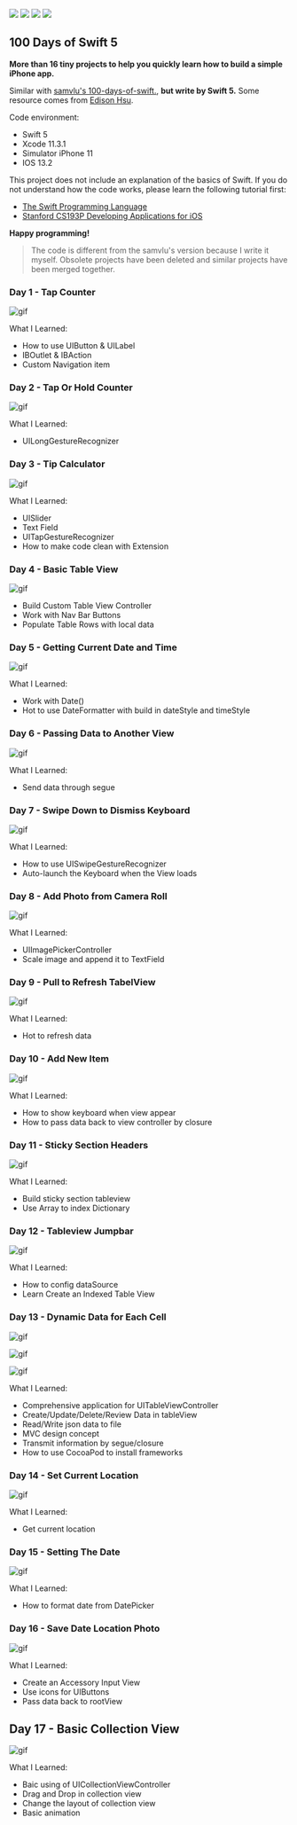 [![](https://img.shields.io/badge/Swift-5.0-orange)](https://swift.org/)
[![](https://img.shields.io/badge/Xcode-11.3.1-blue)](https://swift.org/)
[![](https://img.shields.io/badge/Simulator-iPhone11-green)](https://swift.org/)
[![](https://img.shields.io/badge/Simulator-iPhone11-blueviolet)](https://swift.org/)

## 100 Days of Swift 5

**More than 16 tiny projects to help you quickly learn how to build a simple iPhone app.**

Similar with [samvlu's 100-days-of-swift.](http://samvlu.com/index.html), **but write by Swift 5.** Some resource comes from [Edison Hsu](https://github.com/Edison-Hsu/100-days-of-RxSwift).

Code environment:

- Swift 5
- Xcode 11.3.1
- Simulator iPhone 11
- IOS 13.2

This project does not include an explanation of the basics of Swift. If you do not understand how the code works, please learn the following tutorial first:

- [The Swift Programming Language](https://swift.org/)
- [Stanford CS193P Developing Applications for iOS](http://web.stanford.edu/class/cs193p/cgi-bin/drupal/)

**Happy programming!**

> The code is different from the samvlu's version because I write it myself. Obsolete projects have been deleted and similar projects have been merged together.


### Day 1 - Tap Counter

![gif](GIF/day1.gif)

What I Learned:

- How to use UIButton & UILabel
- IBOutlet & IBAction
- Custom Navigation item

### Day 2 - Tap Or Hold Counter

![gif](GIF/day2.gif)

What I Learned:

- UILongGestureRecognizer

### Day 3 - Tip Calculator

![gif](GIF/day3.gif)

What I Learned:

- UISlider
- Text Field
- UITapGestureRecognizer
- How to make code clean with Extension

### Day 4 - Basic Table View

![gif](GIF/day4.gif)

- Build Custom Table View Controller
- Work with Nav Bar Buttons
- Populate Table Rows with local data

### Day 5 - Getting Current Date and Time

![gif](GIF/day5.gif)

What I Learned:

- Work with Date()
- Hot to use DateFormatter with build in dateStyle and timeStyle

### Day 6 - Passing Data to Another View

![gif](GIF/day6.gif)

What I Learned:

- Send data through segue

### Day 7 - Swipe Down to Dismiss Keyboard

![gif](GIF/day7.gif)

What I Learned:

- How to use UISwipeGestureRecognizer
- Auto-launch the Keyboard when the View loads

### Day 8 - Add Photo from Camera Roll

![gif](GIF/day8.gif)

What I Learned:

- UIImagePickerController
- Scale image and append it to TextField

### Day 9 - Pull to Refresh TabelView

![gif](GIF/day9.gif)

What I Learned:

- Hot to refresh data

### Day 10 - Add New Item

![gif](GIF/day10.gif)

What I Learned:

- How to show keyboard when view appear
- How to pass data back to view controller by closure

### Day 11 - Sticky Section Headers

![gif](GIF/day11.gif)

What I Learned:

- Build sticky section tableview
- Use Array to index Dictionary

### Day 12 - Tableview Jumpbar

![gif](GIF/day12.gif)

What I Learned:

- How to config dataSource
- Learn Create an Indexed Table View

### Day 13 - Dynamic Data for Each Cell

![gif](GIF/day13-1.gif)

![gif](GIF/day13-2.gif)

![gif](GIF/day13-3.gif)

What I Learned:

- Comprehensive application for UITableViewController
- Create/Update/Delete/Review Data in tableView
- Read/Write json data to file
- MVC design concept
- Transmit information by segue/closure
-  How to use CocoaPod to install frameworks

### Day 14 - Set Current Location

![gif](GIF/day14.gif)

What I Learned:

- Get current location

### Day 15 - Setting The Date

![gif](GIF/day15.gif)

What I Learned:

- How to format date from DatePicker

### Day 16 - Save Date Location Photo

![gif](GIF/day16.gif)

What I Learned:

- Create an Accessory Input View
- Use icons for UIButtons
- Pass data back to rootView

## Day 17 - Basic Collection View

![gif](GIF/day17.gif)

What I Learned:

- Baic using of UICollectionViewController
- Drag and Drop in collection view
- Change the layout of collection view
- Basic animation